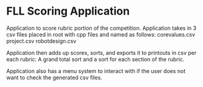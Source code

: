 FLL Scoring Application
=======================


Application to score rubric portion of the competition.
Application takes in 3 csv files placed in root with cpp files and named as follows:
	corevalues.csv
	project.csv
	robotdesign.csv
	
Application then adds up scores, sorts, and exports it to printouts in csv per each rubric: A grand total sort and a sort for each section of the rubric.

Application also has a menu system to interact with if the user does not want to check the generated csv files.




